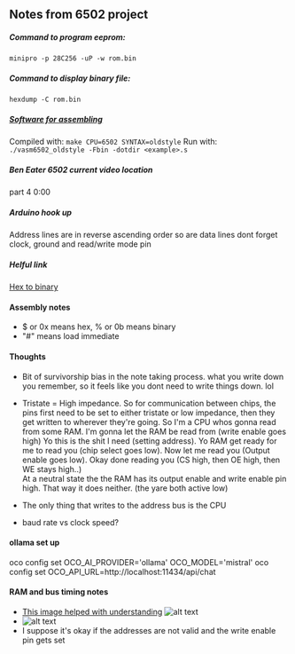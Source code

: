 ## Notes from 6502 project

##### Command to program eeprom:
```minipro -p 28C256 -uP -w rom.bin```

##### Command to display binary file:
```hexdump -C rom.bin```

##### [Software for assembling](http://sun.hasenbraten.de/vasm/)
Compiled with: ```make CPU=6502 SYNTAX=oldstyle```
Run with: ```./vasm6502_oldstyle -Fbin -dotdir <example>.s```

##### Ben Eater 6502 current video location
part 4 0:00 

##### Arduino hook up
Address lines are in reverse ascending order 
so are data lines
dont forget clock, ground and read/write mode pin

##### Helful link
[Hex to binary](https://www.rapidtables.com/convert/number/hex-to-binary.html)

#### Assembly notes
- $ or 0x means hex, % or 0b means binary
- "#" means load immediate


#### Thoughts
- Bit of survivorship bias in the note taking process. what you write down you remember, so it feels like you dont need to write things down. lol

- Tristate = High impedance.
So for communication between chips, the pins first need to be set to either tristate or low impedance, then they get written to wherever they're going. 
So I'm a CPU whos gonna read from some RAM.
I'm gonna let the RAM be read from (write enable goes high)
Yo this is the shit I need (setting address). 
Yo RAM get ready for me to read you (chip select goes low). 
Now let me read you (Output enable goes low). 
Okay done reading you (CS high, then OE high, then WE stays high..)\
At a neutral state the the RAM has its output enable and write enable pin high. That way it does neither. (the yare both active low)

- The only thing that writes to the address bus is the CPU

- baud rate vs clock speed?


#### ollama set up
oco config set OCO_AI_PROVIDER='ollama' OCO_MODEL='mistral'
oco config set OCO_API_URL=http://localhost:11434/api/chat

#### RAM and bus timing notes
- [This image helped with understanding](https://electronics.stackexchange.com/questions/107183/meaning-of-control-pins-ce-oe-we) ![alt text](photos/1.jpg)
- ![alt text](photos/2.png)
- I suppose it's okay if the addresses are not valid and the write enable pin gets set 
